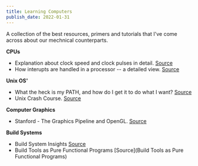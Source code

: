```yaml
---
title: Learning Computers
publish_date: 2022-01-31
---
```


A collection of the best resources, primers and tutorials that I've come across about our mechnical counterparts. 

**CPUs**
- Explanation about clock speed and clock pulses in detail. [Source](https://www.onlinecmag.com/clock-speed-and-clock-pulses/)
- How interupts are handled in a processor -- a detailed view. [Source](https://www.linkedin.com/pulse/how-interrupts-handled-processor-detailed-view-vasuki-shankar)

**Unix OS'**
- What the heck is my PATH, and how do I get it to do what I want? [Source](https://astrobiomike.github.io/unix/modifying_your_path)
- Unix Crash Course. [Source](https://astrobiomike.github.io/unix/unix-intro)

**Computer Graphics**
- Stanford - The Graphics Pipeline and OpenGL. [Source](https://stanford.edu/class/ee267/lectures/lecture2.pdf)

**Build Systems**

- Build System Insights [Source](https://ruudvanasseldonk.com/2018/09/03/build-system-insights)
- Build Tools as Pure Functional Programs [Source](Build Tools as Pure Functional Programs)
